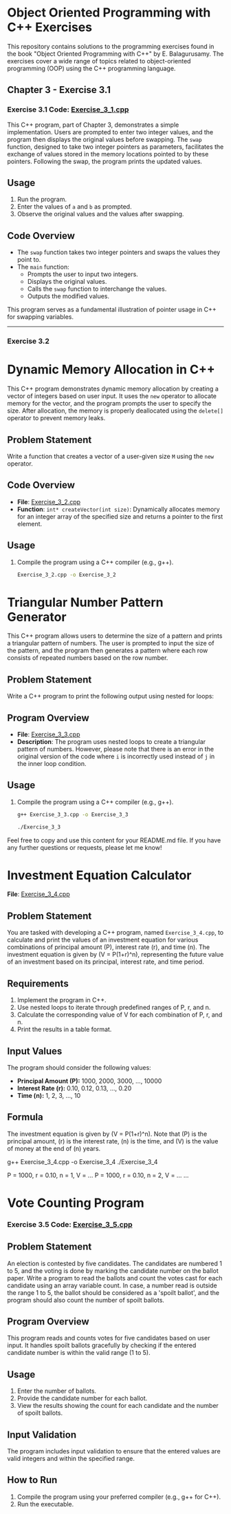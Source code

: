 # Object Oriented Programming with C++ Exercises

This repository contains solutions to the programming exercises found in the book "Object Oriented Programming with C++" by E. Balagurusamy. The exercises cover a wide range of topics related to object-oriented programming (OOP) using the C++ programming language.

## Chapter 3 - Exercise 3.1

### Exercise 3.1 Code: [Exercise_3_1.cpp](https://github.com/VaishnavPatil/OOP-with-C-E-Balgurusamy-Solution/blob/main/Chapter-3/Exercise_3_1.cpp)

This C++ program, part of Chapter 3, demonstrates a simple implementation. Users are prompted to enter two integer values, and the program then displays the original values before swapping. The `swap` function, designed to take two integer pointers as parameters, facilitates the exchange of values stored in the memory locations pointed to by these pointers. Following the swap, the program prints the updated values.

## Usage

1. Run the program.
2. Enter the values of `a` and `b` as prompted.
3. Observe the original values and the values after swapping.

## Code Overview

- The `swap` function takes two integer pointers and swaps the values they point to.
- The `main` function:
  - Prompts the user to input two integers.
  - Displays the original values.
  - Calls the `swap` function to interchange the values.
  - Outputs the modified values.

This program serves as a fundamental illustration of pointer usage in C++ for swapping variables.

---

### Exercise 3.2

# Dynamic Memory Allocation in C++

This C++ program demonstrates dynamic memory allocation by creating a vector of integers based on user input. It uses the `new` operator to allocate memory for the vector, and the program prompts the user to specify the size. After allocation, the memory is properly deallocated using the `delete[]` operator to prevent memory leaks.

## Problem Statement

Write a function that creates a vector of a user-given size `M` using the `new` operator.

## Code Overview

- **File**: [Exercise_3_2.cpp](https://github.com/VaishnavPatil/OOP-with-C-E-Balgurusamy-Solution/blob/main/Chapter-3/Exercise_3_2.cpp)
- **Function**: `int* createVector(int size)`: Dynamically allocates memory for an integer array of the specified size and returns a pointer to the first element.

## Usage

1. Compile the program using a C++ compiler (e.g., g++).
   ```bash
   Exercise_3_2.cpp -o Exercise_3_2

# Triangular Number Pattern Generator

This C++ program allows users to determine the size of a pattern and prints a triangular pattern of numbers. The user is prompted to input the size of the pattern, and the program then generates a pattern where each row consists of repeated numbers based on the row number.

## Problem Statement

Write a C++ program to print the following output using nested for loops:



## Program Overview

- **File**: [Exercise_3_3.cpp](https://github.com/VaishnavPatil/OOP-with-C-E-Balgurusamy-Solution/blob/main/Chapter-3/Exercise_3_3.cpp)
- **Description**: The program uses nested loops to create a triangular pattern of numbers. However, please note that there is an error in the original version of the code where `i` is incorrectly used instead of `j` in the inner loop condition.

## Usage

1. Compile the program using a C++ compiler (e.g., g++).
   ```bash
   g++ Exercise_3_3.cpp -o Exercise_3_3

   ./Exercise_3_3

Feel free to copy and use this content for your README.md file. If you have any further questions or requests, please let me know!


# Investment Equation Calculator
**File**: [Exercise_3_4.cpp](https://github.com/VaishnavPatil/OOP-with-C-E-Balgurusamy-Solution/blob/main/Chapter-3/Exercise_3_4.cpp)
## Problem Statement

You are tasked with developing a C++ program, named `Exercise_3_4.cpp`, to calculate and print the values of an investment equation for various combinations of principal amount (P), interest rate (r), and time (n). The investment equation is given by \(V = P(1+r)^n\), representing the future value of an investment based on its principal, interest rate, and time period.

## Requirements

1. Implement the program in C++.
2. Use nested loops to iterate through predefined ranges of P, r, and n.
3. Calculate the corresponding value of V for each combination of P, r, and n.
4. Print the results in a table format.

## Input Values

The program should consider the following values:

- **Principal Amount (P):** 1000, 2000, 3000, ..., 10000
- **Interest Rate (r):** 0.10, 0.12, 0.13, ..., 0.20
- **Time (n):** 1, 2, 3, ..., 10

## Formula

The investment equation is given by \(V = P(1+r)^n\). Note that \(P\) is the principal amount, \(r\) is the interest rate, \(n\) is the time, and \(V\) is the value of money at the end of \(n\) years.

g++ Exercise_3_4.cpp -o Exercise_3_4
./Exercise_3_4

P = 1000, r = 0.10, n = 1, V = ...
P = 1000, r = 0.10, n = 2, V = ...
...

# Vote Counting Program
### Exercise 3.5 Code: [Exercise_3_5.cpp](https://github.com/VaishnavPatil/OOP-with-C-E-Balgurusamy-Solution/blob/main/Chapter-3/Exercise_3_5.cpp)
## Problem Statement

An election is contested by five candidates. The candidates are numbered 1 to 5, and the voting is done by marking the candidate number on the ballot paper. Write a program to read the ballots and count the votes cast for each candidate using an array variable count. In case, a number read is outside the range 1 to 5, the ballot should be considered as a 'spoilt ballot', and the program should also count the number of spoilt ballots.

## Program Overview

This program reads and counts votes for five candidates based on user input. It handles spoilt ballots gracefully by checking if the entered candidate number is within the valid range (1 to 5).

## Usage

1. Enter the number of ballots.
2. Provide the candidate number for each ballot.
3. View the results showing the count for each candidate and the number of spoilt ballots.

## Input Validation

The program includes input validation to ensure that the entered values are valid integers and within the specified range.

## How to Run

1. Compile the program using your preferred compiler (e.g., g++ for C++).
2. Run the executable.

